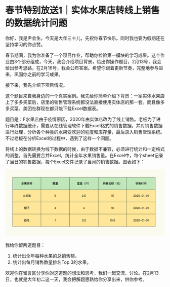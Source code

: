 # 春节特别放送1｜实体水果店转线上销售的数据统计问题
你好，我是尹会生。今天是大年三十儿，先祝你春节快乐。同时我也要为假期还在坚持学习的你点赞。

春节期间，我为你准备了一个项目作业，帮助你检验第一模块的学习成果。这个作业由3个部分组成，今天，我会介绍项目背景，给出你操作题目，2月13号，我会给出参考思路，在2月16号，我会公布答案。希望你跟着更新节奏，完整地参与进来，巩固你之前的学习成果。

接下来，我先介绍下项目情况。

这个题目来自我身边的一个真实案例。我先给你简单介绍下背景：一家实体水果店上了多多买菜后，店里的销售管理系统都没法直接使用实体店的那一套。而且像多多买菜、美团社群现在都只能下载Excel数据表。

题目是：F水果店由于疫情原因，2020年由实体店改为了线上销售。老板为了进行年终数据统计，需要从在线管理软件下载Excel格式的销售数据，并对销售数据进行处理，分析各个种类的水果受欢迎的程度和库存量，最后录入销售管理系统。不过老板在分析Excel的过程中，遇到了这样一个问题。

将线上的数据转换为线下数据的时候，由于数据不兼容，必须进行统计和一定格式的调整。首先需要合并Excel，统计全年水果销售量。在Excel中，每个sheet记录了当日的销售数据，每个Excel文件记录了当月的销售数据。图表如下：

![](images/342682/7fb84dcc1e0a4489ae0f9a8b9610a012.png)

我给你留两道题目：

1. 统计出全年每种水果的总销售额。
2. 统计出每月销售数量排名Top 3的水果。

欢迎你在留言区分享你对这道题的想法和思考，我们一起交流、讨论。在2月13日，也就是大年初二这一天，我会把解题思路给你分享出来，供你参考。